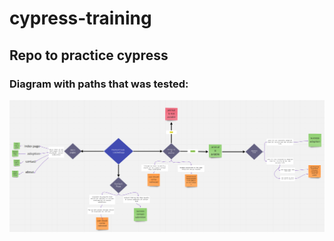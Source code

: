 # cypress-training
Repo to practice cypress
--------------------------------------------------
### <a name="guide"></a> Diagram with paths that was tested:  

<p align="center">
  <img src="cypress/AdoptionAppPath.PNG" width="600" title="Diagram with Test Paths">
</p>
